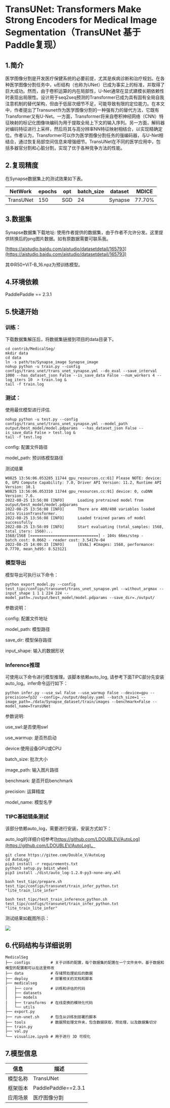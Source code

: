 # TransUNet: Transformers Make Strong Encoders for Medical Image Segmentation（TransUNet 基于Paddle复现）
## 1.简介
医学图像分割是开发医疗保健系统的必要前提，尤其是疾病诊断和治疗规划。在各种医学图像分割任务中，u形结构（也称为UNet）已成为事实上的标准，并取得了巨大成功。然而，由于卷积运算的内在局部性，U-Net通常在显式建模长期依赖性时表现出局限性。设计用于seq2seq预测的Transformer已成为具有固有全局自我注意机制的替代架构，但由于低层次细节不足，可能导致有限的定位能力。在本文中，作者提出了Transunet作为医学图像分割的一种强有力的替代方法，它既有Transformer又有U-Net。一方面，Transformer将来自卷积神经网络（CNN）特征映射的标记化图像块编码为用于提取全局上下文的输入序列。另一方面，解码器对编码特征进行上采样，然后将其与高分辨率NN特征映射相结合，以实现精确定位。作者认为，Transformer可以作为医学图像分割任务的强编码器，与U-Net相结合，通过恢复局部空间信息来增强细节。TransUNet在不同的医学应用中，包括多器官分割和心脏分割，实现了优于各种竞争方法的性能。


## 2.复现精度
在Synapse数据集上的测试效果如下表。

| NetWork | epochs | opt  | batch_size | dataset | MDICE |
| --- | --- | --- | --- | --- | --- |
| TransUNet | 150 | SGD  | 24 | Synapse | 77.70% |

## 3.数据集
Synapse数据集下载地址:
使用作者提供的数据集，由于作者不允许分发。这里提供转换后的png图片数据。如有原数据需要可联系我。

[https://aistudio.baidu.com/aistudio/datasetdetail/165793](https://aistudio.baidu.com/aistudio/datasetdetail/165793)

其中R50+ViT-B_16.npz为预训练模型。


## 4.环境依赖
PaddlePaddle == 2.3.1
## 5.快速开始
### 训练：

下载数据集解压后，将数据集链接到项目的data目录下。

```shell
cd contrib/MedicalSeg/
mkdir data
cd data
ln -s path/to/Synapse_image Synapse_image
nohup python -u train.py --config configs/trans_unet/trans_unet_synapse.yml --do_eval --save_interval 1000 --has_dataset_json False --is_save_data False --num_workers 4 --log_iters 10  > train.log &
tail -f train.log
```

### 测试：

使用最优模型进行评估.

```shell
nohup python -u test.py --config configs/trans_unet/trans_unet_synapse.yml --model_path output/best_model/model.pdparams  --has_dataset_json False --is_save_data False > test.log &
tail -f test.log
```

config: 配置文件路径

model_path: 预训练模型路径

测试结果

```shell
W0825 13:56:06.053285 11744 gpu_resources.cc:61] Please NOTE: device: 0, GPU Compute Capability: 7.0, Driver API Version: 11.2, Runtime API Version: 10.1
W0825 13:56:06.053310 11744 gpu_resources.cc:91] device: 0, cuDNN Version: 7.6.
2022-08-25 13:56:08 [INFO]      Loading pretrained model from output/best_model/model.pdparams
2022-08-25 13:56:08 [INFO]      There are 400/400 variables loaded into VisionTransformer.
2022-08-25 13:56:08 [INFO]      Loaded trained params of model successfully
2022-08-25 13:56:09 [INFO]      Start evaluating (total_samples: 1568, total_iters: 1568)...
1568/1568 [==============================] - 104s 66ms/step - batch_cost: 0.0662 - reader cost: 3.5417e-04
2022-08-25 14:00:33 [INFO]      [EVAL] #Images: 1568, performance: 0.7770, mean_hd95: 8.523121
```


### 模型导出
模型导出可执行以下命令：

```shell
python export_model.py --config test_tipc/configs/transunet/trans_unet_synapse.yml --without_argmax --input_shape 1 1 1 224 224 --model_path=./output/best_model/model.pdparams --save_dir=./output/
```

参数说明：

config: 配置文件地址

model_path: 模型路径

save_dir: 模型保存路径

input_shape: 输入的数据形状

### Inference推理

可使用以下命令进行模型推理。该脚本依赖auto_log, 请参考下面TIPC部分先安装auto_log。infer命令运行如下：

```shell
python infer.py --use_swl False --use_warmup False --device=gpu --precision=fp32 --config=./output/deploy.yaml --batch_size=1 --image_path=./data/Synapse_dataset/train/images --benchmark=False --model_name=TransUNet
```

参数说明:


use_swl:是否使用swl

use_warmup: 是否热启动

device:使用设备GPU或CPU

batch_size: 批次大小

image_path: 输入图片路径

benchmark: 是否开启benchmark

precision: 运算精度

model_name: 模型名字



### TIPC基础链条测试

该部分依赖auto_log，需要进行安装，安装方式如下：

auto_log的详细介绍参考[https://github.com/LDOUBLEV/AutoLog](https://github.com/LDOUBLEV/AutoLog)。

```shell
git clone https://gitee.com/Double_V/AutoLog
cd AutoLog/
pip3 install -r requirements.txt
python3 setup.py bdist_wheel
pip3 install ./dist/auto_log-1.2.0-py3-none-any.whl
```


```shell
bash test_tipc/prepare.sh test_tipc/configs/transunet/train_infer_python.txt "lite_train_lite_infer"

bash test_tipc/test_train_inference_python.sh test_tipc/configs/transunet/train_infer_python.txt "lite_train_lite_infer"
```

测试结果如截图所示：

<img src=./contrib/MedicalSeg/test_tipc/data/tipc_result.png></img>


## 6.代码结构与详细说明
```shell
MedicalSeg
├── configs         # 关于训练的配置，每个数据集的配置在一个文件夹中。基于数据和模型的配置都可以在这里修改
├── data            # 存储预处理前后的数据
├── deploy          # 部署相关的文档和脚本
├── medicalseg  
│   ├── core        # 训练和评估的代码
│   ├── datasets  
│   ├── models  
│   ├── transforms  # 在线变换的模块化代码
│   └── utils  
├── export.py
├── run-unet.sh     # 包含从训练到部署的脚本
├── tools           # 数据预处理文件夹，包含数据获取，预处理，以及数据集切分
├── train.py
├── val.py
└── visualize.ipynb # 用于进行 3D 可视化
```

## 7.模型信息

| 信息 | 描述 |
| --- | --- |
|模型名称| TransUNet |
|框架版本| PaddlePaddle==2.3.1|
|应用场景| 医疗图像分割 |
